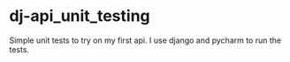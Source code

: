 # dj-api_unit_testing

Simple unit tests to try on my first api. I use django and pycharm to run the tests.
